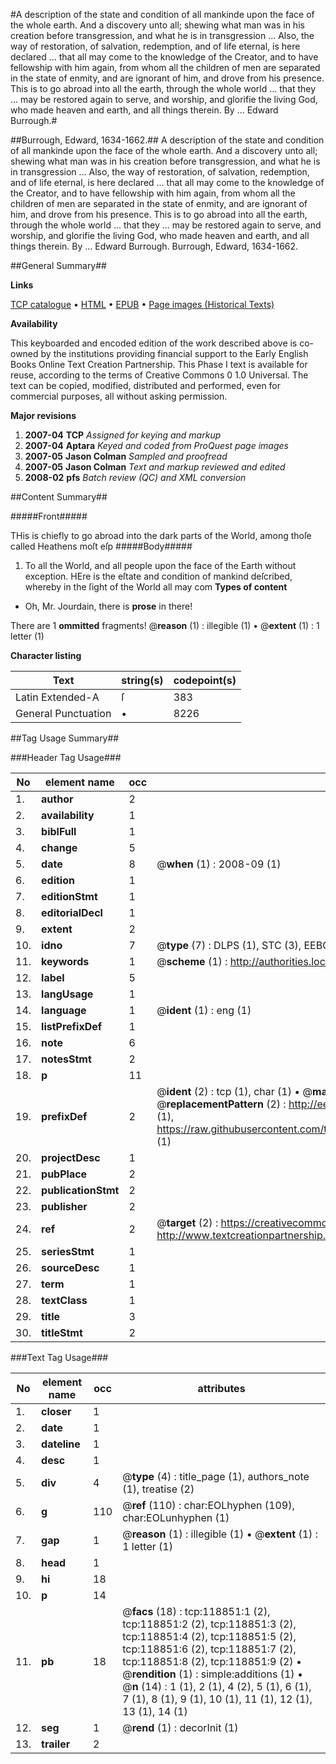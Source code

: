 #A description of the state and condition of all mankinde upon the face of the whole earth. And a discovery unto all; shewing what man was in his creation before transgression, and what he is in transgression ... Also, the way of restoration, of salvation, redemption, and of life eternal, is here declared ... that all may come to the knowledge of the Creator, and to have fellowship with him again, from whom all the children of men are separated in the state of enmity, and are ignorant of him, and drove from his presence. This is to go abroad into all the earth, through the whole world ... that they ... may be restored again to serve, and worship, and glorifie the living God, who made heaven and earth, and all things therein. By ... Edward Burrough.#

##Burrough, Edward, 1634-1662.##
A description of the state and condition of all mankinde upon the face of the whole earth. And a discovery unto all; shewing what man was in his creation before transgression, and what he is in transgression ... Also, the way of restoration, of salvation, redemption, and of life eternal, is here declared ... that all may come to the knowledge of the Creator, and to have fellowship with him again, from whom all the children of men are separated in the state of enmity, and are ignorant of him, and drove from his presence. This is to go abroad into all the earth, through the whole world ... that they ... may be restored again to serve, and worship, and glorifie the living God, who made heaven and earth, and all things therein. By ... Edward Burrough.
Burrough, Edward, 1634-1662.

##General Summary##

**Links**

[TCP catalogue](http://www.ota.ox.ac.uk/tcp/)  • 
[HTML](http://tei.it.ox.ac.uk/tcp/Texts-HTML/free/A77/A77944.html)  • 
[EPUB](http://tei.it.ox.ac.uk/tcp/Texts-EPUB/free/A77/A77944.epub) • 
[Page images (Historical Texts)](https://data.historicaltexts.jisc.ac.uk/view?pubId=eebo-99866575e&pageId=eebo-99866575e-118851-1)

**Availability**

This keyboarded and encoded edition of the
	       work described above is co-owned by the institutions
	       providing financial support to the Early English Books
	       Online Text Creation Partnership. This Phase I text is
	       available for reuse, according to the terms of Creative
	       Commons 0 1.0 Universal. The text can be copied,
	       modified, distributed and performed, even for
	       commercial purposes, all without asking permission.

**Major revisions**

1. __2007-04__ __TCP__ *Assigned for keying and markup*
1. __2007-04__ __Aptara__ *Keyed and coded from ProQuest page images*
1. __2007-05__ __Jason Colman__ *Sampled and proofread*
1. __2007-05__ __Jason Colman__ *Text and markup reviewed and edited*
1. __2008-02__ __pfs__ *Batch review (QC) and XML conversion*

##Content Summary##

#####Front#####

THis is chiefly to go abroad into the
dark parts of the World, among
thoſe called Heathens moſt eſp
#####Body#####

1. To all the World, and all people
upon the face of the Earth without
exception.
HEre is the eſtate and condition of mankind deſcribed,
whereby in the ſight of the World all may com
**Types of content**

  * Oh, Mr. Jourdain, there is **prose** in there!

There are 1 **ommitted** fragments! 
 @__reason__ (1) : illegible (1)  •  @__extent__ (1) : 1 letter (1)

**Character listing**


|Text|string(s)|codepoint(s)|
|---|---|---|
|Latin Extended-A|ſ|383|
|General Punctuation|•|8226|

##Tag Usage Summary##

###Header Tag Usage###

|No|element name|occ|attributes|
|---|---|---|---|
|1.|__author__|2||
|2.|__availability__|1||
|3.|__biblFull__|1||
|4.|__change__|5||
|5.|__date__|8| @__when__ (1) : 2008-09 (1)|
|6.|__edition__|1||
|7.|__editionStmt__|1||
|8.|__editorialDecl__|1||
|9.|__extent__|2||
|10.|__idno__|7| @__type__ (7) : DLPS (1), STC (3), EEBO-CITATION (1), PROQUEST (1), VID (1)|
|11.|__keywords__|1| @__scheme__ (1) : http://authorities.loc.gov/ (1)|
|12.|__label__|5||
|13.|__langUsage__|1||
|14.|__language__|1| @__ident__ (1) : eng (1)|
|15.|__listPrefixDef__|1||
|16.|__note__|6||
|17.|__notesStmt__|2||
|18.|__p__|11||
|19.|__prefixDef__|2| @__ident__ (2) : tcp (1), char (1)  •  @__matchPattern__ (2) : ([0-9\-]+):([0-9IVX]+) (1), (.+) (1)  •  @__replacementPattern__ (2) : http://eebo.chadwyck.com/downloadtiff?vid=$1&page=$2 (1), https://raw.githubusercontent.com/textcreationpartnership/Texts/master/tcpchars.xml#$1 (1)|
|20.|__projectDesc__|1||
|21.|__pubPlace__|2||
|22.|__publicationStmt__|2||
|23.|__publisher__|2||
|24.|__ref__|2| @__target__ (2) : https://creativecommons.org/publicdomain/zero/1.0/ (1), http://www.textcreationpartnership.org/docs/. (1)|
|25.|__seriesStmt__|1||
|26.|__sourceDesc__|1||
|27.|__term__|1||
|28.|__textClass__|1||
|29.|__title__|3||
|30.|__titleStmt__|2||


###Text Tag Usage###

|No|element name|occ|attributes|
|---|---|---|---|
|1.|__closer__|1||
|2.|__date__|1||
|3.|__dateline__|1||
|4.|__desc__|1||
|5.|__div__|4| @__type__ (4) : title_page (1), authors_note (1), treatise (2)|
|6.|__g__|110| @__ref__ (110) : char:EOLhyphen (109), char:EOLunhyphen (1)|
|7.|__gap__|1| @__reason__ (1) : illegible (1)  •  @__extent__ (1) : 1 letter (1)|
|8.|__head__|1||
|9.|__hi__|18||
|10.|__p__|14||
|11.|__pb__|18| @__facs__ (18) : tcp:118851:1 (2), tcp:118851:2 (2), tcp:118851:3 (2), tcp:118851:4 (2), tcp:118851:5 (2), tcp:118851:6 (2), tcp:118851:7 (2), tcp:118851:8 (2), tcp:118851:9 (2)  •  @__rendition__ (1) : simple:additions (1)  •  @__n__ (14) : 1 (1), 2 (1), 4 (2), 5 (1), 6 (1), 7 (1), 8 (1), 9 (1), 10 (1), 11 (1), 12 (1), 13 (1), 14 (1)|
|12.|__seg__|1| @__rend__ (1) : decorInit (1)|
|13.|__trailer__|2||
